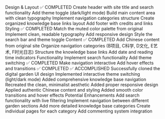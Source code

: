 Design & Layout ✅ COMPLETED
 Create header with site title and search functionality
 Add theme toggle (dark/light mode)
 Build main content area with clean typography
 Implement navigation categories structure
 Create organized knowledge base links layout
 Add footer with credits and links
Styling ✅ COMPLETED
 Match the muted color palette from original
 Implement clean, readable typography
 Add responsive design
 Style the search bar and theme toggle
Content ✅ COMPLETED
 Add Chinese content from original site
 Organize navigation categories (B项目, C科学, D文化, E艺术, F时光日志)
 Structure the knowledge base links
 Add date and reading time indicators
Functionality
 Implement search functionality
 Add theme switching ✅ COMPLETED
 Make navigation interactive
 Add hover effects and transitions ✅ COMPLETED
✅ ACCOMPLISHED
Successfully cloned the digital garden UI design
Implemented interactive theme switching (light/dark mode)
Added comprehensive knowledge base navigation
Recreated the clean, minimalist aesthetic
Added proper responsive design
Applied authentic Chinese content and styling
Added smooth color transitions and hover effects
Potential Enhancements
 Add search functionality with live filtering
 Implement navigation between different garden sections
 Add more detailed knowledge base categories
 Create individual pages for each category
 Add commenting system integration